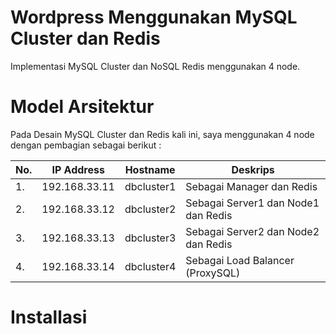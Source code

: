 # Wordpress Menggunakan MySQL Cluster dan Redis
  
  Implementasi MySQL Cluster dan NoSQL Redis menggunakan 4 node.
  
# Model Arsitektur
  
  Pada Desain MySQL Cluster dan Redis kali ini, saya menggunakan 4 node dengan pembagian sebagai berikut :

   No. | IP Address|   Hostname   |  Deskrips  |
---|----------|----------|-------------|
  1. | 192.168.33.11 | dbcluster1 | Sebagai Manager dan Redis |
   2. | 192.168.33.12 | dbcluster2 | Sebagai Server1 dan Node1 dan Redis | 
   3. | 192.168.33.13 | dbcluster3 | Sebagai Server2 dan Node2 dan Redis |
   4. | 192.168.33.14 | dbcluster4 | Sebagai Load Balancer (ProxySQL) |
  
# Installasi 
  
 
